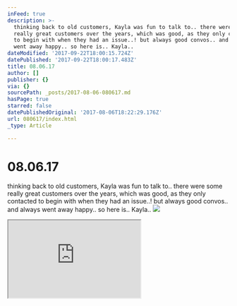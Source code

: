 ```yaml
---
inFeed: true
description: >-
  thinking back to old customers, Kayla was fun to talk to.. there were some
  really great customers over the years, which was good, as they only contacted
  to begin with when they had an issue..! but always good convos.. and always
  went away happy.. so here is.. Kayla..
dateModified: '2017-09-22T18:00:15.724Z'
datePublished: '2017-09-22T18:00:17.483Z'
title: 08.06.17
author: []
publisher: {}
via: {}
sourcePath: _posts/2017-08-06-080617.md
hasPage: true
starred: false
datePublishedOriginal: '2017-08-06T18:22:29.176Z'
url: 080617/index.html
_type: Article

---
```

# 08.06.17

thinking back to old customers, Kayla was fun to talk to.. there were some really great customers over the years, which was good, as they only contacted to begin with when they had an issue..! but always good convos.. and always went away happy.. so here is.. Kayla..
![](https://the-grid-user-content.s3-us-west-2.amazonaws.com/fda0944d-fac9-47a5-a499-bb172d7a8e38.png)

<iframe src="https://the-grid.github.io/ed-userhtml/?g=eJxdkNFuwjAMRX-ligSPpAUNjdGA-JIqS1wSkdaR7aji79eFF7ZHHx0dXbmPI9kJmiV6CUZ1bbtRTYB4D7Jex6Nq2BGmFOe7UTOqpurfSB7oBZicUUEk85fWy46xzN4lLH7ncNI52SeQvhZKpkqbw01rm-N_Uci6B-v94bPdnz66bmunfHaYkAyc_OjHCmwRHH6bZrSJobIQPQwEyQr4N8wBl2EtTzALG6Hyhguv6_8igoy8ijWgLr1-PebyA8yiZ5c" height="176" style=""></iframe>